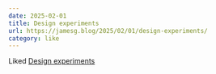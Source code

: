 ```yaml
---
date: 2025-02-01
title: Design experiments
url: https://jamesg.blog/2025/02/01/design-experiments/
category: like
---
```


Liked [Design experiments](https://jamesg.blog/2025/02/01/design-experiments/)
